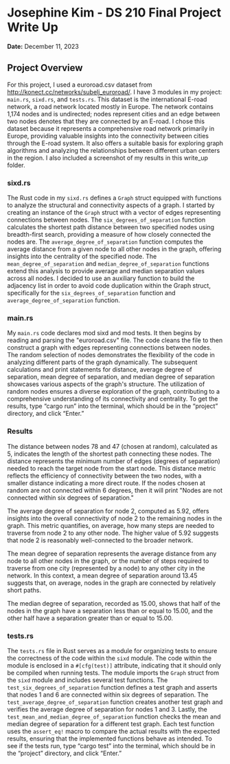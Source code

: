 # Josephine Kim - DS 210 Final Project Write Up

**Date:** December 11, 2023

## Project Overview

For this project, I used a euroroad.csv dataset from http://konect.cc/networks/subelj_euroroad/. I have 3 modules in my project: `main.rs`, `sixd.rs`, and `tests.rs`. This dataset is the international E-road network, a road network located mostly in Europe. The network contains 1,174 nodes and is undirected; nodes represent cities and an edge between two nodes denotes that they are connected by an E-road. I chose this dataset because it represents a comprehensive road network primarily in Europe, providing valuable insights into the connectivity between cities through the E-road system. It also offers a suitable basis for exploring graph algorithms and analyzing the relationships between different urban centers in the region. I also included a screenshot of my results in this write_up folder.

### sixd.rs

The Rust code in my `sixd.rs` defines a `Graph` struct equipped with functions to analyze the structural and connectivity aspects of a graph. I started by creating an instance of the `Graph` struct with a vector of edges representing connections between nodes. The `six_degrees_of_separation` function calculates the shortest path distance between two specified nodes using breadth-first search, providing a measure of how closely connected the nodes are. The `average_degree_of_separation` function computes the average distance from a given node to all other nodes in the graph, offering insights into the centrality of the specified node. The `mean_degree_of_separation` and `median_degree_of_separation` functions extend this analysis to provide average and median separation values across all nodes. I decided to use an auxiliary function to build the adjacency list in order to avoid code duplication within the Graph struct, specifically for the `six_degrees_of_separation` function and `average_degree_of_separation` function.


### main.rs

My `main.rs` code declares mod sixd and mod tests. It then begins by reading and parsing the "euroroad.csv" file. The code cleans the file to then construct a graph with edges representing connections between nodes. The random selection of nodes demonstrates the flexibility of the code in analyzing different parts of the graph dynamically. The subsequent calculations and print statements for distance, average degree of separation, mean degree of separation, and median degree of separation showcases various aspects of the graph's structure. The utilization of random nodes ensures a diverse exploration of the graph, contributing to a comprehensive understanding of its connectivity and centrality. To get the results, type “cargo run” into the terminal, which should be in the “project” directory, and click “Enter.”

### Results

The distance between nodes 78 and 47 (chosen at random), calculated as 5, indicates the length of the shortest path connecting these nodes. The distance represents the minimum number of edges (degrees of separation) needed to reach the target node from the start node. This distance metric reflects the efficiency of connectivity between the two nodes, with a smaller distance indicating a more direct route. If the nodes chosen at random are not connected within 6 degrees, then it will print "Nodes are not connected within six degrees of separation."

The average degree of separation for node 2, computed as 5.92, offers insights into the overall connectivity of node 2 to the remaining nodes in the graph. This metric quantifies, on average, how many steps are needed to traverse from node 2 to any other node. The higher value of 5.92 suggests that node 2 is reasonably well-connected to the broader network. 

The mean degree of separation represents the average distance from any node to all other nodes in the graph, or the number of steps required to traverse from one city (represented by a node) to any other city in the network. In this context, a mean degree of separation around 13.45 suggests that, on average, nodes in the graph are connected by relatively short paths.  

The median degree of separation, recorded as 15.00, shows that half of the nodes in the graph have a separation less than or equal to 15.00, and the other half have a separation greater than or equal to 15.00.

### tests.rs

The `tests.rs` file in Rust serves as a module for organizing tests to ensure the correctness of the code within the `sixd` module. The code within the module is enclosed in a `#[cfg(test)]` attribute, indicating that it should only be compiled when running tests. The module imports the `Graph` struct from the `sixd` module and includes several test functions. The `test_six_degrees_of_separation` function defines a test graph and asserts that nodes 1 and 6 are connected within six degrees of separation. The `test_average_degree_of_separation` function creates another test graph and verifies the average degree of separation for nodes 1 and 3. Lastly, the `test_mean_and_median_degree_of_separation` function checks the mean and median degree of separation for a different test graph. Each test function uses the `assert_eq!` macro to compare the actual results with the expected results, ensuring that the implemented functions behave as intended. To see if the tests run, type “cargo test” into the terminal, which should be in the “project” directory, and click “Enter.” 
